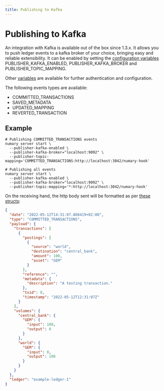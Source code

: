 ```yaml
---
title: Publishing to Kafka
---
```


# Publishing to Kafka

An integration with Kafka is available out of the box since 1.3.x. It allows you to push ledger events to a kafka broker of your choice, bringing easy and reliable extensibility. It can be enabled by setting the [configuration variables](/oss/ledger/operations/env-vars) PUBLISHER_KAFKA_ENABLED, PUBLISHER_KAFKA_BROKER and PUBLISHER_TOPIC_MAPPING.

Other [variables](/oss/ledger/operations/env-vars) are available for further authentication and configuration.

The following events types are available:

* COMMITTED_TRANSACTIONS
* SAVED_METADATA
* UPDATED_MAPPING
* REVERTED_TRANSACTION

## Example

```SHELL
# Publishing COMMITTED_TRANSACTIONS events
numary server start \
  --publisher-kafka-enabled \
  --publisher-kafka-broker="localhost:9092" \
  --publisher-topic-mapping='COMMITTED_TRANSACTIONS:http://localhost:3042/numary-hook'

# Publishing all events
numary server start \
  --publisher-kafka-enabled \
  --publisher-kafka-broker="localhost:9092" \
  --publisher-topic-mapping='*:http://localhost:3042/numary-hook'
```

On the receiving hand, the http body sent will be formatted as per [these structs](https://github.com/numary/ledger/blob/main/pkg/bus/message.go#L8):

```JSON
{
  "date": "2022-05-12T14:31:07.808419+02:00",
  "type": "COMMITTED_TRANSACTIONS",
  "payload": {
    "transactions": [
      {
        "postings": [
          {
            "source": "world",
            "destination": "central_bank",
            "amount": 100,
            "asset": "GEM"
          }
        ],
        "reference": "",
        "metadata": {
          "description": "A testing transaction."
        },
        "txid": 0,
        "timestamp": "2022-05-12T12:31:07Z"
      }
    ],
    "volumes": {
      "central_bank": {
        "GEM": {
          "input": 100,
          "output": 0
        }
      },
      "world": {
        "GEM": {
          "input": 0,
          "output": 100
        }
      }
    }
  },
  "ledger": "example-ledger-1"
}
```